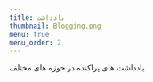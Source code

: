 ```yaml
---
title: یادداشت
thumbnail: Blogging.png
menu: true
menu_order: 2
---
```


یادداشت های پراکنده در حوزه های مختلف
